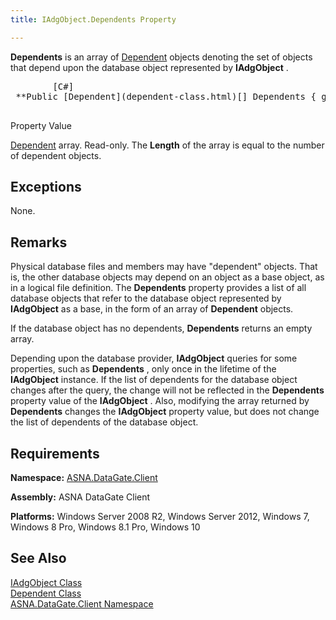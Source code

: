 ```yaml
---
title: IAdgObject.Dependents Property

---
```


**Dependents** is an array of [Dependent](dependent-class.html) objects denoting the set of objects that depend upon the database object represented by **IAdgObject** .
<pre>        <span class="lang">[C#]</span>
 **Public [Dependent](dependent-class.html)[] Dependents { get; }** 
      </pre>

Property Value <p> [Dependent](dependent-class.html) array. Read-only. The **Length** of the array is equal to the number of dependent objects. 
## Exceptions

None.
## Remarks

Physical database files and members may have "dependent" objects. That is, the other database objects may depend on an object as a base object, as in a logical file definition. The **Dependents** property provides a list of all database objects that refer to the database object represented by **IAdgObject** as a base, in the form of an array of **Dependent** objects.

If the database object has no dependents, **Dependents** returns an empty array.

Depending upon the database provider, **IAdgObject** queries for some properties, such as **Dependents** , only once in the lifetime of the **IAdgObject** instance. If the list of dependents for the database object changes after the query, the change will not be reflected in the **Dependents** property value of the **IAdgObject** . Also, modifying the array returned by **Dependents** changes the **IAdgObject** property value, but does not change the list of dependents of the database object.
## Requirements

**Namespace:** [ASNA.DataGate.Client](datagate-client-namespace.html) 

**Assembly:** ASNA DataGate Client

**Platforms:** Windows Server 2008 R2, Windows Server 2012, Windows 7, Windows 8 Pro, Windows 8.1 Pro, Windows 10
## See Also


[IAdgObject Class](iadg-object-class.html)
      <br />
      [Dependent 
					Class](dependent-class.html)
      <br />
      [ASNA.DataGate.Client 
					Namespace](datagate-client-namespace.html)

